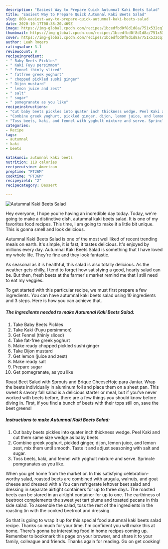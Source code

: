 ```yaml
---
description: "Easiest Way to Prepare Quick Autumnal Kaki Beets Salad"
title: "Easiest Way to Prepare Quick Autumnal Kaki Beets Salad"
slug: 809-easiest-way-to-prepare-quick-autumnal-kaki-beets-salad
date: 2020-10-17T00:38:20.469Z
image: https://img-global.cpcdn.com/recipes/1bcedfbd0f8d1d8a/751x532cq70/autumnal-kaki-beets-salad-recipe-main-photo.jpg
thumbnail: https://img-global.cpcdn.com/recipes/1bcedfbd0f8d1d8a/751x532cq70/autumnal-kaki-beets-salad-recipe-main-photo.jpg
cover: https://img-global.cpcdn.com/recipes/1bcedfbd0f8d1d8a/751x532cq70/autumnal-kaki-beets-salad-recipe-main-photo.jpg
author: Leah Rogers
ratingvalue: 3.1
reviewcount: 9
recipeingredient:
- " Baby Beets Pickles"
- " Kaki Fuyu persimmon"
- " Fennel thinly sliced"
- " fatfree greek yoghurt"
- " chopped pickled sushi ginger"
- " Dijon mustard"
- " lemon juice and zest"
- " salt"
- " sugar"
- " pomegranate as you like"
recipeinstructions:
- "Cut baby beets pickles into quater inch thickness wedge. Peel Kaki and cut them same size wedge as baby beets."
- "Combine greek yoghurt, pickled ginger, dijon, lemon juice, and lemon zest, mix them until smooth. Taste it and adjust seasoning with salt and sugar."
- "Toss beets, kaki, and fennel with yoghult mixture and serve. Sprincle pomgranates as you like."
categories:
- Recipe
tags:
- autumnal
- kaki
- beets

katakunci: autumnal kaki beets 
nutrition: 118 calories
recipecuisine: American
preptime: "PT26M"
cooktime: "PT36M"
recipeyield: "2"
recipecategory: Dessert

---
```



![Autumnal Kaki Beets Salad](https://img-global.cpcdn.com/recipes/1bcedfbd0f8d1d8a/751x532cq70/autumnal-kaki-beets-salad-recipe-main-photo.jpg)

Hey everyone, I hope you're having an incredible day today. Today, we're going to make a distinctive dish, autumnal kaki beets salad. It is one of my favorites food recipes. This time, I am going to make it a little bit unique. This is gonna smell and look delicious.

Autumnal Kaki Beets Salad is one of the most well liked of recent trending meals on earth. It's simple, it is fast, it tastes delicious. It's enjoyed by millions every day. Autumnal Kaki Beets Salad is something that I have loved my whole life. They're fine and they look fantastic.

As seasonal as it is healthful, this salad is also totally delicious. As the weather gets chilly, I tend to forget how satisfying a good, hearty salad can be. But then, fresh beets at the farmer&#39;s market remind me that I still need to eat my veggies.


To get started with this particular recipe, we must first prepare a few ingredients. You can have autumnal kaki beets salad using 10 ingredients and 3 steps. Here is how you can achieve that.

<!--inarticleads1-->

##### The ingredients needed to make Autumnal Kaki Beets Salad:

1. Take  Baby Beets Pickles
1. Take  Kaki (Fuyu persimmon)
1. Get  Fennel (thinly sliced)
1. Take  fat-free greek yoghurt
1. Make ready  chopped pickled sushi ginger
1. Take  Dijon mustard
1. Get  lemon (juice and zest)
1. Make ready  salt
1. Prepare  sugar
1. Get  pomegranate, as you like


Roast Beet Salad with Sprouts and Brique CheeseHoje para Jantar. Wrap the beets individually in aluminum foil and place them on a sheet pan. This sweet &amp; savory fall salad is a delicious starter or meal, but if you&#39;ve never worked with beets before, there are a few things you should know before diving in. First, if you find a bunch of beets with their tops still on, save the beet greens! 

<!--inarticleads2-->

##### Instructions to make Autumnal Kaki Beets Salad:

1. Cut baby beets pickles into quater inch thickness wedge. Peel Kaki and cut them same size wedge as baby beets.
1. Combine greek yoghurt, pickled ginger, dijon, lemon juice, and lemon zest, mix them until smooth. Taste it and adjust seasoning with salt and sugar.
1. Toss beets, kaki, and fennel with yoghult mixture and serve. Sprincle pomgranates as you like.


When you get home from the market or. In this satisfying celebration-worthy salad, roasted beets are combined with arugula, walnuts, and goat cheese and dressed with a You can refrigerate leftover beet salad and dressing in separate airtight containers for up to three days. The roasted beets can be stored in an airtight container for up to one. The earthiness of beetroot complements the sweet yet tart plums and toasted pecans in this side salad. To assemble the salad, toss the rest of the ingredients in the roasting tin with the cooked beetroot and dressing. 

So that is going to wrap it up for this special food autumnal kaki beets salad recipe. Thanks so much for your time. I'm confident you will make this at home. There's gonna be interesting food in home recipes coming up. Remember to bookmark this page on your browser, and share it to your family, colleague and friends. Thanks again for reading. Go on get cooking!

